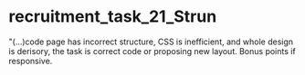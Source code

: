 # recruitment_task_21_Strun
"(...)code page has incorrect structure, CSS is inefficient, and whole design is derisory, the task is correct code or proposing new layout. Bonus points if responsive.
